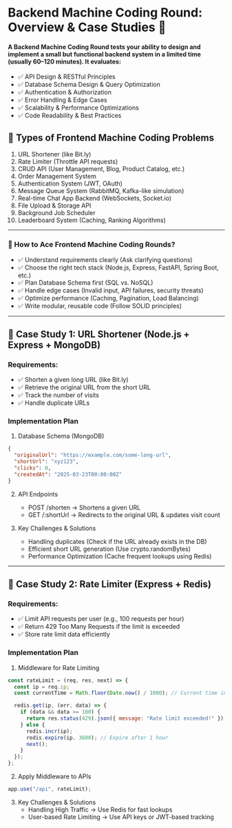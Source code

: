 # Backend Machine Coding Round: Overview & Case Studies 🚀

#### A Backend Machine Coding Round tests your ability to design and implement a small but functional backend system in a limited time (usually 60–120 minutes). It evaluates:

- ✅ API Design & RESTful Principles
- ✅ Database Schema Design & Query Optimization
- ✅ Authentication & Authorization
- ✅ Error Handling & Edge Cases
- ✅ Scalability & Performance Optimizations
- ✅ Code Readability & Best Practices

## 🔹 Types of Frontend Machine Coding Problems

1. URL Shortener (like Bit.ly)
2. Rate Limiter (Throttle API requests)
3. CRUD API (User Management, Blog, Product Catalog, etc.)
4. Order Management System
5. Authentication System (JWT, OAuth)
6. Message Queue System (RabbitMQ, Kafka-like simulation)
7. Real-time Chat App Backend (WebSockets, Socket.io)
8. File Upload & Storage API
9. Background Job Scheduler
10. Leaderboard System (Caching, Ranking Algorithms)

---

### 🔹 How to Ace Frontend Machine Coding Rounds?

- ✅ Understand requirements clearly (Ask clarifying questions)
- ✅ Choose the right tech stack (Node.js, Express, FastAPI, Spring Boot, etc.)
- ✅ Plan Database Schema first (SQL vs. NoSQL)
- ✅ Handle edge cases (Invalid input, API failures, security threats)
- ✅ Optimize performance (Caching, Pagination, Load Balancing)
- ✅ Write modular, reusable code (Follow SOLID principles)

---

## 🔹 Case Study 1: URL Shortener (Node.js + Express + MongoDB)

### Requirements:

- ✅ Shorten a given long URL (like Bit.ly)
- ✅ Retrieve the original URL from the short URL
- ✅ Track the number of visits
- ✅ Handle duplicate URLs

### Implementation Plan

1. Database Schema (MongoDB)

```json
{
  "originalUrl": "https://example.com/some-long-url",
  "shortUrl": "xyz123",
  "clicks": 0,
  "createdAt": "2025-03-23T00:00:00Z"
}

```

2. API Endpoints

   - POST /shorten → Shortens a given URL
   - GET /:shortUrl → Redirects to the original URL & updates visit count

3. Key Challenges & Solutions
   - Handling duplicates (Check if the URL already exists in the DB)
   - Efficient short URL generation (Use crypto.randomBytes)
   - Performance Optimization (Cache frequent lookups using Redis)

---

## 🔹 Case Study 2: Rate Limiter (Express + Redis)

### Requirements:

- ✅ Limit API requests per user (e.g., 100 requests per hour)
- ✅ Return 429 Too Many Requests if the limit is exceeded
- ✅ Store rate limit data efficiently

### Implementation Plan

1. Middleware for Rate Limiting

```js
const rateLimit = (req, res, next) => {
  const ip = req.ip;
  const currentTime = Math.floor(Date.now() / 1000); // Current time in seconds

  redis.get(ip, (err, data) => {
    if (data && data >= 100) {
      return res.status(429).json({ message: "Rate limit exceeded!" });
    } else {
      redis.incr(ip);
      redis.expire(ip, 3600); // Expire after 1 hour
      next();
    }
  });
};
```

2. Apply Middleware to APIs

```js
app.use("/api", rateLimit);
```

3. Key Challenges & Solutions
   - Handling High Traffic → Use Redis for fast lookups
   - User-based Rate Limiting → Use API keys or JWT-based tracking
